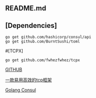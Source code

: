 README.md
----

## [Dependencies]

```shell
go get github.com/hashicorp/consul/api
go get github.com/BurntSushi/toml
```

#[TCPX]

```shell
go get github.com/fwhezfwhez/tcpx
```

[GITHUB](https://github.com/fwhezfwhez/tcpx)

[一款易用高效的tcp框架](https://blog.csdn.net/fwhezfwhez/article/details/89487425)

[Golang Consul](http://varunksaini.com/consul-service-discovery-golang/)
